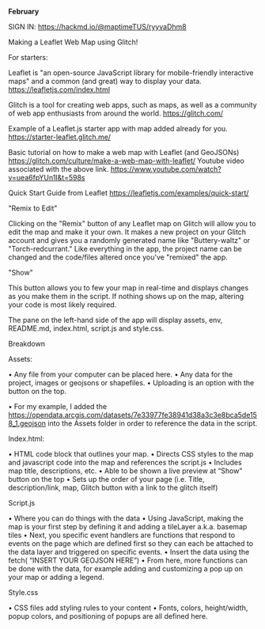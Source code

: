 **February**

SIGN IN: https://hackmd.io/@maptimeTUS/ryyvaDhm8

Making a Leaflet Web Map using Glitch!

For starters:

Leaflet is "an open-source JavaScript library
for mobile-friendly interactive maps" and a common (and great) way to display your data.
https://leafletjs.com/index.html

Glitch is a tool for creating web apps, such as maps, as well as a community of web app enthusiasts from around the world. 
https://glitch.com/

Example of a Leaflet.js starter app with map added already for you.
https://starter-leaflet.glitch.me/

Basic tutorial on how to make a web map with Leaflet (and GeoJSONs)
https://glitch.com/culture/make-a-web-map-with-leaflet/
Youtube video associated with the above link. 
https://www.youtube.com/watch?v=uea6fpYUn1I&t=598s

Quick Start Guide from Leaflet
https://leafletjs.com/examples/quick-start/


"Remix to Edit"

Clicking on the "Remix" button of any Leaflet map on Glitch will allow you to edit the map and make it your own.  It makes a new project on your Glitch account and gives you a randomly generated name like "Buttery-waltz" or "Torch-redcurrant."  Like everything in the app, the project name can be changed and the code/files altered once you've "remixed" the app.  

"Show"

This button allows you to few your map in real-time and displays changes as you make them in the script.  If nothing shows up on the map, altering your code is most likely required. 


The pane on the left-hand side of the app will display assets, env, README.md, index.html, script.js and style.css.

Breakdown


Assets:

•	Any file from your computer can be placed here. 
•	Any data for the project, images or geojsons or shapefiles. 
•	Uploading is an option with the button on the top.
 
•	For my example, I added the https://opendata.arcgis.com/datasets/7e33977fe38941d38a3c3e8bca5de158_1.geojson into the Assets folder in order to reference the data in the script.


Index.html:

•	HTML code block that outlines your map. 
•	Directs CSS styles to the map and javascript code into the map and references the script.js
•	Includes map title, descriptions, etc. 
•	Able to be shown a live preview at “Show” button on the top
•	Sets up the order of your page (i.e. Title, description/link, map, Glitch button with a link to the glitch itself)

Script.js

•	Where you can do things with the data
•	Using JavaScript, making the map is your first step by defining it and adding a tileLayer a.k.a. basemap tiles
•	Next, you specific event handlers are functions that respond to events on the page which are defined first so they can each be attached to the data layer and triggered on specific events. 
•	Insert the data using the fetch( “INSERT YOUR GEOJSON HERE”)
•	From here, more functions can be done with the data, for example adding and customizing a pop up on your map or adding a legend.

Style.css

•	CSS files add styling rules to your content
•	Fonts, colors, height/width, popup colors, and positioning of popups are all defined here. 

